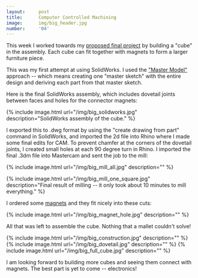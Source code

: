```yaml
---
layout:     post
title:      Computer Controlled Machining
image:      img/big_header.jpg
number:     '04'
---
```


This week I worked towards my [proposed final project](http://fab.cba.mit.edu/classes/863.14/people/matthew_arbesfeld/2014/06/11/final-project-proposal) by building a "cube" in the assembly. Each cube can fit together with magnets to form a larger furniture piece.

This was my first attempt at using SolidWorks. I used the ["Master Model"](https://www.youtube.com/watch?v=cpVMr9dABus) approach -- which means creating one "master sketch" with the entire design and deriving each part from that master sketch.

Here is the final SolidWorks assembly, which includes dovetail joints between faces and holes for the connector magnets:

{% include image.html url="/img/big_solidworks.jpg" description="SolidWorks assembly of the cube." %}

I exported this to .dwg format by using the "create drawing from part" command in SolidWorks, and imported the 2d file into Rhino where I made some final edits for CAM. To prevent chamfer at the corners of the dovetail joints, I created small holes at each 90 degree turn in Rhino. I imported the final .3dm file into Mastercam and sent the job to the mill:

{% include image.html url="/img/big_mill_all.jpg" description="" %}

{% include image.html url="/img/big_mill_one_square.jpg" description="Final result of milling -- it only took about 10 minutes to mill everything." %}

I ordered some [magnets](http://www.mcmaster.com/#catalog/120/3482/=u238ut) and they fit nicely into these cuts:

{% include image.html url="/img/big_magnet_hole.jpg" description="" %}

All that was left to assemble the cube. Nothing that a mallet couldn't solve!

{% include image.html url="/img/big_construction.jpg" description="" %}
{% include image.html url="/img/big_dovetail.jpg" description="" %}
{% include image.html url="/img/big_full_cube.jpg" description="" %}

I am looking forward to building more cubes and seeing them connect with magnets. The best part is yet to come -- electronics!





